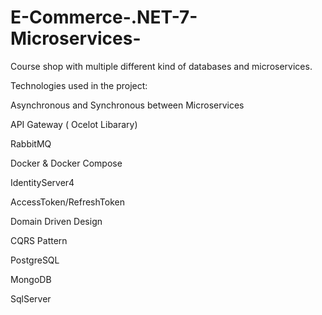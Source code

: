 # E-Commerce-.NET-7-Microservices-

Course shop with multiple different kind of databases and microservices.

Technologies used in the project:




Asynchronous and Synchronous between Microservices

API Gateway ( Ocelot Libarary)

RabbitMQ

Docker & Docker Compose

IdentityServer4

AccessToken/RefreshToken

Domain Driven Design

CQRS Pattern

PostgreSQL

MongoDB

SqlServer

